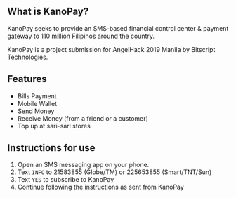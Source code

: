 ## What is KanoPay?

KanoPay seeks to provide an SMS-based financial control center & payment gateway to 110 million Filipinos around the country.

KanoPay is a project submission for AngelHack 2019 Manila by Bitscript Technologies.

## Features

- Bills Payment
- Mobile Wallet
- Send Money
- Receive Money (from a friend or a customer)
- Top up at sari-sari stores

## Instructions for use

1. Open an SMS messaging app on your phone.
2. Text `INFO` to 21583855 (Globe/TM) or 225653855 (Smart/TNT/Sun)
3. Text `YES` to subscribe to KanoPay
4. Continue following the instructions as sent from KanoPay
